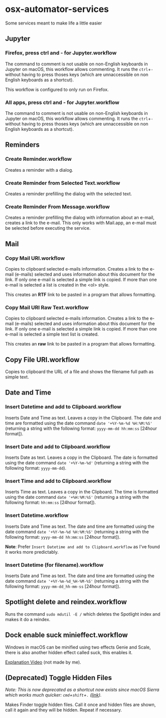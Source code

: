 # osx-automator-services
Some services meant to make life a little easier


## Jupyter

### Firefox, press ctrl and - for Jupyter.workflow
The command to comment is not usable on non-English keyboards in Jupyter on macOS, this workflow allows commenting. It runs the `ctrl`+`-` without having to press thoses keys (which are unnaccessible on non English keyboards as a shortcut).

This workflow is configured to only run on Firefox.

### All apps, press ctrl and - for Jupyter.workflow
The command to comment is not usable on non-English keyboards in Jupyter on macOS, this workflow allows commenting. It runs the `ctrl`+`-` without having to press thoses keys (which are unnaccessible on non English keyboards as a shortcut).

## Reminders
### Create Reminder.workflow
Creates a reminder with a dialog.

### Create Reminder from Selected Text.workflow
Creates a reminder prefilling the dialog with the selected text.

### Create Reminder From Message.workflow
Creates a reminder prefilling the dialog with information about an e-mail, creates a link to the e-mail. This only works with Mail.app, an e-mail must be selected before executing the service.


## Mail
### Copy Mail URI.workflow
Copies to clipboard selected e-mails information. Creates a link to the e-mail (e-mails) selected and uses information about this document for the link. If only one e-mail is selected a simple link is copied. If more than one e-mail is selected a list is created in the &lt;ol&gt; style.

This creates an **RTF** link to be pasted in a program that allows formatting.

### Copy Mail URI Raw Text.workflow
Copies to clipboard selected e-mails information. Creates a link to the e-mail (e-mails) selected and uses information about this document for the link. If only one e-mail is selected a simple link is copied. If more than one e-mail is selected a simple text list is created.

This creates an **raw** link to be pasted in a program that allows formatting.


## Copy File URI.workflow
Copies to clipboard the URL of a file and shows the filename full path as simple text.


## Date and Time

### Insert Datetime and add to Clipboard.workflow
Inserts Date and Time as text. Leaves a copy in the Clipboard. The date and time are formatted using the date command `date '+%Y-%m-%d %H:%M:%S'` (returning a string with the following format: `yyyy-mm-dd hh:mm:ss` [24hour format]).

### Insert Date and add to Clipboard.workflow
Inserts Date as text. Leaves a copy in the Clipboard. The date is formatted using the date command `date '+%Y-%m-%d'` (returning a string with the following format: `yyyy-mm-dd`).

### Insert Time and add to Clipboard.workflow
Inserts Time as text. Leaves a copy in the Clipboard. The time is formatted using the date command `date '+%H:%M:%S'` (returning a string with the following format: `hh:mm:ss` [24hour format]).

### Insert Datetime.workflow
Inserts Date and Time as text. The date and time are formatted using the date command `date '+%Y-%m-%d %H:%M:%S'` (returning a string with the following format: `yyyy-mm-dd hh:mm:ss` [24hour format]).

**Note**: Prefer `Insert Datetime and add to Clipboard.workflow` as I've found it works more predictably.

### Insert Datetime (for filename).workflow
Inserts Date and Time as text. The date and time are formatted using the date command `date '+%Y-%m-%d_%H-%M-%S'` (returning a string with the following format: `yyyy-mm-dd_hh-mm-ss` [24hour format]).

## Spotlight delete and reindex.workflow
Runs the command `sudo mdutil -E /` which deletes the Spotlight index and makes it do a reindex.


## Dock enable suck minieffect.workflow
Windows in macOS can be minified using two effects Genie and Scale, there is also another hidden effect called suck, this enables it.

[Explanation Video](https://youtu.be/R1Ivk-X6RZE) (not made by me).

## (Deprecated) Toggle Hidden Files
*Note: This is now deprecated as a shortcut now exists since macOS Sierra which works much quicker: `cmd`+`shift`+`.` ([link](https://ianlunn.co.uk/articles/quickly-showhide-hidden-files-mac-os-x-mavericks/#show-hide-hidden-files-using-terminal)).*

Makes Finder toggle hidden files. Call it once and hidden files are shown, call it again and they will be hidden. Repeat if necessary.
